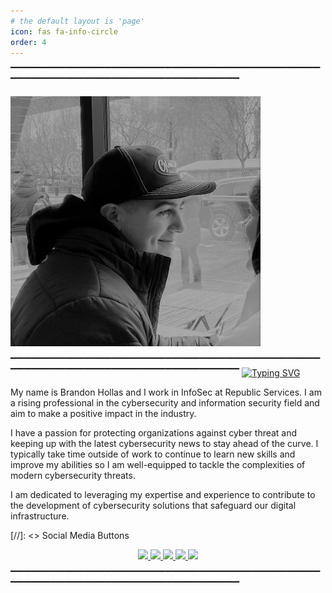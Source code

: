 ```yaml
---
# the default layout is 'page'
icon: fas fa-info-circle
order: 4
---
```


▔▔▔▔▔▔▔▔▔▔▔▔▔▔▔▔▔▔▔▔▔▔▔▔▔▔▔▔▔▔▔▔▔▔▔▔▔▔▔▔▔▔▔▔▔▔▔▔▔▔▔▔▔▔▔▔▔▔▔▔▔▔▔▔▔▔▔▔▔▔▔▔▔▔▔▔▔▔▔▔

![Hero Image](/assets/img/headers/About-Portrait.webp)

▔▔▔▔▔▔▔▔▔▔▔▔▔▔▔▔▔▔▔▔▔▔▔▔▔▔▔▔▔▔▔▔▔▔▔▔▔▔▔▔▔▔▔▔▔▔▔▔▔▔▔▔▔▔▔▔▔▔▔▔▔▔▔▔▔▔▔▔▔▔▔▔▔▔▔▔▔▔▔▔
[![Typing SVG](https://readme-typing-svg.demolab.com?font=SOURCE+SANS+PRO&weight=700&size=60&pause=1000&color=F7F7F7&center=true&vCenter=true&width=1573&height=100&lines=Hello+World!+%F0%9F%91%8B%F0%9F%8F%BB)](https://git.io/typing-svg)

My name is Brandon Hollas and I work in InfoSec at Republic Services. I am a rising professional in the cybersecurity and information security field and aim to make a positive impact in the industry.

I have a passion for protecting organizations against cyber threat and keeping up with the latest cybersecurity news to stay ahead of the curve. I typically take time outside of work to continue to learn new skills and improve my abilities so I am well-equipped to tackle the complexities of modern cybersecurity threats. 

I am dedicated to leveraging my expertise and experience to contribute to the development of cybersecurity solutions that safeguard our digital infrastructure.

[//]: <> Social Media Buttons

<center>

  <a href="https://fazqix.github.io/" target="_blank">
     <img src="https://img.shields.io/badge/Portfolio-E60E0E?style=for-the-badge&logo=safari&logoColor=white" target="_blank" /> </a>

  <a href="https://linkedin.com/in/brandon-hollas/" target="_blank">
    <img src="https://img.shields.io/badge/LinkedIn-0077B5?style=for-the-badge&logo=linkedin&logoColor=white" target="_blank" /> </a>

   <a href="https://github.com/Fazqix" target="_blank">
     <img src="https://img.shields.io/badge/GitHub-570094?style=for-the-badge&logo=github&logoColor=white" target="_blank" /> </a>

   <a href="https://twitter.com/Fazqix" target="_blank">
     <img src="https://img.shields.io/badge/Twitter-000000?style=for-the-badge&logo=X&logoColor=white" target="_blank" /> </a>

  <a href="  https://tryhackme.com/p/Fazqix" target="_blank">
    <img src="https://img.shields.io/badge/TryHackMe-79D200?style=for-the-badge&logo=tryhackme&logoColor=White" target="_blank" /> </a>

</center>

▔▔▔▔▔▔▔▔▔▔▔▔▔▔▔▔▔▔▔▔▔▔▔▔▔▔▔▔▔▔▔▔▔▔▔▔▔▔▔▔▔▔▔▔▔▔▔▔▔▔▔▔▔▔▔▔▔▔▔▔▔▔▔▔▔▔▔▔▔▔▔▔▔▔▔▔▔▔▔▔